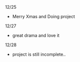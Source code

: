 12/25

- Merry Xmas and Doing project

12/27

- great drama and love it

12/28

- project is still incomplete..
